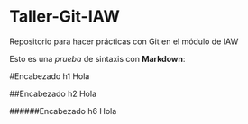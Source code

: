 # Taller-Git-IAW

Repositorio para hacer prácticas con Git en el módulo de IAW

Esto es una *prueba* de sintaxis con **Markdown**:

#Encabezado h1
Hola

##Encabezado h2
Hola

######Encabezado h6
Hola
